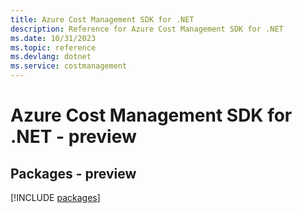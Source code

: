 ```yaml
---
title: Azure Cost Management SDK for .NET
description: Reference for Azure Cost Management SDK for .NET
ms.date: 10/31/2023
ms.topic: reference
ms.devlang: dotnet
ms.service: costmanagement
---
```

# Azure Cost Management SDK for .NET - preview
## Packages - preview
[!INCLUDE [packages](cost-management-index.md)]